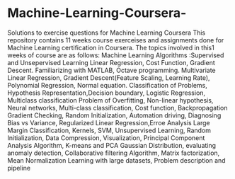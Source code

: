 # Machine-Learning-Coursera-
Solutions to exercise questions for Machine Learning Coursera
This repository contains 11 weeks course exerceises and assignments done for Machine Learning certification in Coursera.
The topics involved in this1 weeks of course are as follows:
Machine Learning Algorithms :Supervised and Unsepervised Learning
Linear Regression, Cost Function, Gradient Descent.
Familiarizing with MATLAB, Octave programming.
Multivariate Linear Regression, Gradient Descent(Feature Scaling, Learning Rate), Polynomial Regression, Normal equation.
Classification of Problems, Hypothesis Representation,Decision boundary, Logistic Regression, Multiclass classification
Problem of Overfitting, Non-linear hypothesis, Neural networks, Multi-class classification, Cost function, Backpropagation
Gradient Checking, Random Initialization, Automation driving, Diagnosing Bias vs Variance, Regularized Linear Regression,Erroe Analysis
Large Margin Classification, Kernels, SVM, Unsupervised Learning, Random Initialization,
Data Compression, Visualization, Principal Component Analysis Algorithm, K-means and PCA
Gaussian Distribution, evaluating anomaly detection, Collaborative filtering Algorithm, Matrix factorization, Mean Normalization
Learning with large datasets, Problem description and pipeline 
